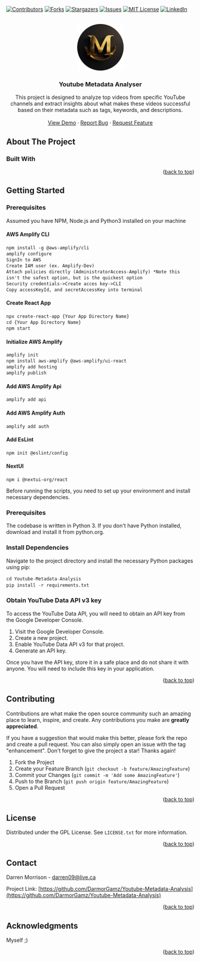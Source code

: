 <a name="readme-top"></a>

[![Contributors][contributors-shield]][contributors-url]
[![Forks][forks-shield]][forks-url]
[![Stargazers][stars-shield]][stars-url]
[![Issues][issues-shield]][issues-url]
[![MIT License][license-shield]][license-url]
[![LinkedIn][linkedin-shield]][linkedin-url]



<!-- PROJECT LOGO -->
<br />
<div align="center">
  <a href="https://github.com/DarmorGamz/Youtube-Metadata-Analysis">
    <img src="images/logo.png" alt="Logo" width="125" height="125">
  </a>
<h3 align="center">Youtube Metadata Analyser</h3>

  <p align="center">
    This project is designed to analyze top videos from specific YouTube channels and extract insights about what makes these videos successful based on their metadata such as tags, keywords, and descriptions.
    <br />
    <br />
    <a href="https://github.com/DarmorGamz/Youtube-Metadata-Analysis">View Demo</a>
    ·
    <a href="https://github.com/DarmorGamz/Youtube-Metadata-Analysis/issues">Report Bug</a>
    ·
    <a href="https://github.com/DarmorGamz/Youtube-Metadata-Analysis/issues">Request Feature</a>
  </p>
</div>

<!-- ABOUT THE PROJECT -->
## About The Project

### Built With

<p align="right">(<a href="#readme-top">back to top</a>)</p>

<!-- GETTING STARTED -->
## Getting Started
### Prerequisites
Assumed you have NPM, Node.js and Python3 installed on your machine 
#### AWS Amplify CLI
```
npm install -g @aws-amplify/cli
amplify configure
SignIn to AWS
Create IAM user (ex. Amplify-Dev)
Attach policies directly (AdministratorAccess-Amplify) *Note this isn't the safest option, but is the quickest option
Security credentials->Create acces key->CLI
Copy accessKeyId, and secretAccessKey into terminal
```
####  Create React App
```
npx create-react-app {Your App Directory Name}
cd {Your App Directory Name}
npm start
```
####  Initialize AWS Amplify
```
amplify init
npm install aws-amplify @aws-amplify/ui-react
amplify add hosting
amplify publish
```
####  Add AWS Amplify Api
```
amplify add api
```
####  Add AWS Amplify Auth
```
amplify add auth
```
####  Add EsLint
```
npm init @eslint/config
```
####  NextUI
```
npm i @nextui-org/react
```

Before running the scripts, you need to set up your environment and install necessary dependencies.

### Prerequisites
The codebase is written in Python 3. If you don't have Python installed, download and install it from python.org.
### Install Dependencies
Navigate to the project directory and install the necessary Python packages using pip:
```python
cd Youtube-Metadata-Analysis
pip install -r requirements.txt
```
### Obtain YouTube Data API v3 key
To access the YouTube Data API, you will need to obtain an API key from the Google Developer Console.
1. Visit the Google Developer Console.
2. Create a new project.
3. Enable YouTube Data API v3 for that project.
4. Generate an API key.

Once you have the API key, store it in a safe place and do not share it with anyone. You will need to include this key in your application.

<p align="right">(<a href="#readme-top">back to top</a>)</p>

<!-- CONTRIBUTING -->
## Contributing

Contributions are what make the open source community such an amazing place to learn, inspire, and create. Any contributions you make are **greatly appreciated**.

If you have a suggestion that would make this better, please fork the repo and create a pull request. You can also simply open an issue with the tag "enhancement".
Don't forget to give the project a star! Thanks again!

1. Fork the Project
2. Create your Feature Branch (`git checkout -b feature/AmazingFeature`)
3. Commit your Changes (`git commit -m 'Add some AmazingFeature'`)
4. Push to the Branch (`git push origin feature/AmazingFeature`)
5. Open a Pull Request

<p align="right">(<a href="#readme-top">back to top</a>)</p>

<!-- LICENSE -->
## License

Distributed under the GPL License. See `LICENSE.txt` for more information.

<p align="right">(<a href="#readme-top">back to top</a>)</p


<!-- CONTACT -->
## Contact

Darren Morrison - darren09@live.ca 

Project Link: [https://github.com/DarmorGamz/Youtube-Metadata-Analysis](https://github.com/DarmorGamz/Youtube-Metadata-Analysis)

<p align="right">(<a href="#readme-top">back to top</a>)</p>



<!-- ACKNOWLEDGMENTS -->
## Acknowledgments
Myself ;)
<p align="right">(<a href="#readme-top">back to top</a>)</p>


 
<!-- MARKDOWN LINKS & IMAGES -->
<!-- https://www.markdownguide.org/basic-syntax/#reference-style-links -->
[contributors-shield]: https://img.shields.io/github/contributors/DarmorGamz/Youtube-Metadata-Analysis.svg?style=for-the-badge
[contributors-url]: https://github.com/DarmorGamz/Youtube-Metadata-Analysis/graphs/contributors
[forks-shield]: https://img.shields.io/github/forks/DarmorGamz/Youtube-Metadata-Analysis.svg?style=for-the-badge
[forks-url]: https://github.com/DarmorGamz/Youtube-Metadata-Analysis/network/members
[stars-shield]: https://img.shields.io/github/stars/DarmorGamz/Youtube-Metadata-Analysis.svg?style=for-the-badge
[stars-url]: https://github.com/DarmorGamz/Youtube-Metadata-Analysis/stargazers
[issues-shield]: https://img.shields.io/github/issues/DarmorGamz/Youtube-Metadata-Analysis.svg?style=for-the-badge
[issues-url]: https://github.com/DarmorGamz/Youtube-Metadata-Analysis/issues
[license-shield]: https://img.shields.io/github/license/DarmorGamz/Youtube-Metadata-Analysis.svg?style=for-the-badge
[license-url]: https://github.com/DarmorGamz/Youtube-Metadata-Analysis/blob/master/LICENSE.txt
[linkedin-shield]: https://img.shields.io/badge/-LinkedIn-black.svg?style=for-the-badge&logo=linkedin&colorB=555
[linkedin-url]: https://linkedin.com/in/darren--morrison
[product-screenshot]: images/screenshot.png

[C.com]: https://img.shields.io/badge/c-%2300599C.svg?style=for-the-badge&logo=c&logoColor=white
[C-url]: https://www.cprogramming.com
[PHP.com]: https://img.shields.io/badge/php-%23777BB4.svg?style=for-the-badge&logo=php&logoColor=white
[PHP-url]: https://www.php.net/
[MYSQL.com]: https://img.shields.io/badge/mysql-%2300f.svg?style=for-the-badge&logo=mysql&logoColor=white
[MYSQL-url]: https://www.mysql.com/
[HTML.com]: https://img.shields.io/badge/html5-%23E34F26.svg?style=for-the-badge&logo=html5&logoColor=white
[HTML-url]: https://www.w3.org/html/#:~:text=W3C%20HTML&text=https%3A%2F%2Fhtml.spec.whatwg,is%20the%20current%20HTML%20standard.
[CSS3.com]: https://img.shields.io/badge/css3-%231572B6.svg?style=for-the-badge&logo=css3&logoColor=white
[CSS3-url]: https://www.css3.com/
[JavaScript.com]: https://img.shields.io/badge/javascript-%23323330.svg?style=for-the-badge&logo=javascript&logoColor=%23F7DF1E
[JavaScript-url]: https://www.javascript.com/


[Linux.com]: https://img.shields.io/badge/Linux-FCC624?style=for-the-badge&logo=linux&logoColor=black
[Linux-url]: https://aws.amazon.com/amazon-linux-2/


[AWS.com]: https://img.shields.io/badge/AWS-%23FF9900.svg?style=for-the-badge&logo=amazon-aws&logoColor=white
[AWS-url]: https://aws.amazon.com/

[PHPStorm.com]: https://img.shields.io/badge/phpstorm-143?style=for-the-badge&logo=phpstorm&logoColor=black&color=black&labelColor=darkorchid
[PHPStorm-url]: https://www.jetbrains.com/phpstorm/
